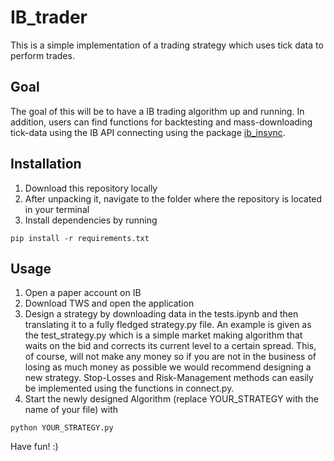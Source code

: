 # IB_trader
This is a simple implementation of a trading strategy which uses tick data to perform trades.

## Goal
The goal of this will be to have a IB trading algorithm up and running. In addition, users can find functions for backtesting and mass-downloading tick-data using the IB API connecting using the package [ib_insync](https://github.com/erdewit/ib_insync).

## Installation
1. Download this repository locally
2. After unpacking it, navigate to the folder where the repository is located in your terminal
2. Install dependencies by running
```
pip install -r requirements.txt
```

## Usage
1. Open a paper account on IB
2. Download TWS and open the application
3. Design a strategy by downloading data in the tests.ipynb and then translating it to a fully fledged strategy.py file. An example is given as the test_strategy.py which is a simple market making algorithm that waits on the bid and corrects its current level to a certain spread. This, of course, will not make any money so if you are not in the business of losing as much money as possible we would recommend designing a new strategy. Stop-Losses and Risk-Management methods can easily be implemented using the functions in connect.py.
4. Start the newly designed Algorithm (replace YOUR_STRATEGY with the name of your file) with 
```
python YOUR_STRATEGY.py
```
 
Have fun! :)
